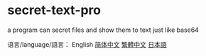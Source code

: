 # secret-text-pro

a program can secret files and show them to text just like base64

语言/language/語言：  English  [简体中文](README.md)  [繁體中文](README-CHT.md)  [日本語](README-JP.md)